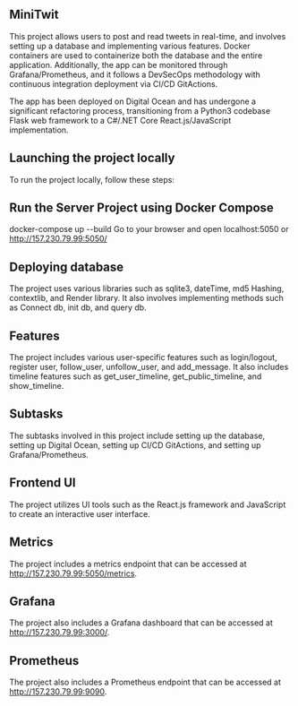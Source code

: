 ## MiniTwit

This project allows users to post and read tweets in real-time, and involves setting up a database and implementing various features. Docker containers are used to containerize both the database and the entire application. Additionally, the app can be monitored through Grafana/Prometheus, and it follows a DevSecOps methodology with continuous integration deployment via CI/CD GitActions.

The app has been deployed on Digital Ocean and has undergone a significant refactoring process, transitioning from a Python3 codebase Flask web framework to a C#/.NET Core React.js/JavaScript implementation. 

## Launching the project locally
To run the project locally, follow these steps:

## Run the Server Project using Docker Compose
docker-compose up --build
Go to your browser and open localhost:5050 or http://157.230.79.99:5050/

## Deploying database
The project uses various libraries such as sqlite3, dateTime, md5 Hashing, contextlib, and Render library. It also involves implementing methods such as Connect db, init db, and query db.

## Features
The project includes various user-specific features such as login/logout, register user, follow_user, unfollow_user, and add_message. It also includes timeline features such as get_user_timeline, get_public_timeline, and show_timeline.

## Subtasks
The subtasks involved in this project include setting up the database, setting up Digital Ocean, setting up CI/CD GitActions, and setting up Grafana/Prometheus.

## Frontend UI
The project utilizes UI tools such as the React.js framework and JavaScript to create an interactive user interface.

## Metrics
The project includes a metrics endpoint that can be accessed at http://157.230.79.99:5050/metrics.

## Grafana
The project also includes a Grafana dashboard that can be accessed at http://157.230.79.99:3000/.

## Prometheus
The project also includes a Prometheus endpoint that can be accessed at http://157.230.79.99:9090.